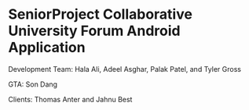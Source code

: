 # SeniorProject Collaborative University Forum Android Application

Development Team: Hala Ali, Adeel Asghar, Palak Patel, and Tyler Gross

GTA: Son Dang

Clients: Thomas Anter and Jahnu Best
